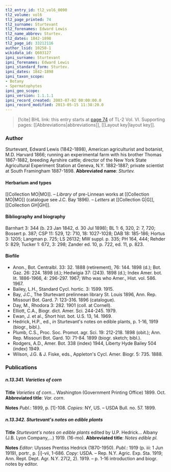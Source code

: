 ```yaml
---
tl2_entry_id: tl2_vol6_0090
tl2_volume: vol6
tl2_page_printed: 74
tl2_surname: Sturtevant
tl2_forenames: Edward Lewis
tl2_name_abbrev: Sturtev.
tl2_dates: 1842-1898
tl2_page_id: 33212116
author_lsid: 10258-1
wikidata_id: Q603127
ipni_surname: Sturtevant
ipni_forenames: Edward Lewis
ipni_standard_form: Sturtev.
ipni_dates: 1842-1898
ipni_taxon_scope: 
- Botany
- Spermatophytes
ipni_geo_scope: 
ipni_version: 1.1.1.1
ipni_record_created: 2003-07-02 00:00:00.0
ipni_record_modified: 2013-05-15 11:38:20.0
---
```



> [!cite] BHL link: this entry starts at [page 74](https://www.biodiversitylibrary.org/page/33212116) of TL-2 Vol. VI.
> Supporting pages: [[Abbreviations|abbreviations]], [[Layout key|layout key]].

### Author

Sturtevant, Edward Lewis (1842-1898), American agriculturist and botanist, M.D. Harvard 1866; running an experimental farm with his brother Thomas 1867-1882, breeding Ayrshire cattle; director of the New York State Agricultural Experiment Station at Geneva, N.Y. 1882-1887; private scientist at South Framingham 1887-1898. 
**Abbreviated name**: *Sturtev.*

#### Herbarium and types

[[Collection MO|MO]]. – *Library* of pre-Linnean works at [[Collection MO|MO]] (catalogue see J.C. Bay 1896). – *Letters* at [[Collection G|G]], [[Collection GH|GH]].

#### Bibliography and biography

Barnhart 3: 344 (b. 23 Jan 1842, d. 30 Jul 1898); BL 1: 6, 320, 2: 7, 720; Bossert p. 387; CSP 11: 529, 12: 710, 18: 1027-1028; DAB 18: 185-186; Hortus 3: 1205; Langman p. 725; LS 26132; MW suppl. p. 335; PH 164, 444; Rehder 5: 829; Tucker 1: 672, 3: 298; Zander ed. 10, p. 722, ed. 11, p. 823.

#### Biofile

- Anon., Bot. Centralbl. 33: 32. 1888 (retirement), 76: 144. 1898 (d.); Bot. Gaz. 26: 224. 1898 (d.); Hedwigia 37: (243). 1898 (d.); Index Amer. bot. lit. 1886-1966, 4: 296-297. 1967; Who was who Amer., Hist. vol. 586. 1967.
- Bailey, L.H., Standard Cycl. hortic. 3: 1599. 1915.
- Bay, J.C., The Sturtevant prelinnean library St. Louis 1896, Ann. Rep. Missouri Bot. Gard. 7: 123-316. 1896 (catalogue).
- Day, M., Rhodora 3: 282. 1901 (coll. at Cornell).
- Elliott, C.A., Biogr. dict. Amer. Sci. 244-245. 1979.
- Ewan, J. et al., Short hist. bot. U.S. 13, 14. 1969.
- Hedrick, H.P., ed., *in* Sturtevant's notes on edible plants, p. 1-16, 1919 (biogr., bibl.).
- Plumb, C.S., Proc. Soc. Promot. agr. Sci. 19: 212-218. 1898 (obit.); Ann. Rep. Missouri Bot. Gard. 10: 71-84. 1899 (biogr. sketch; bibl.).
- Rodgers, A.D., Amer. Bot. 338 (index) 1944, Liberty Hyde Bailey 504 (index) 1949.
- Wilson, J.G. & J. Fiske, eds., Appleton's Cycl. Amer. Biogr. 5: 735. 1888.

### Publications

##### n.13.341. Varieties of corn

**Title**
*Varieties of corn*... Washington (Government Printing Office) 1899. Oct.
**Abbreviated title**: *Var. corn*.

**Notes**
*Publ*.: 1899, p. \[1\]-108. *Copies*: NY, US. – USDA Bull. no. 57. 1899.

##### n.13.342. Sturtevant's notes on edible plants

**Title**
*Sturtevant's notes on edible plants* edited by U.P. Hedrick... Albany (J.B. Lyon Company,...) 1919. (16-mo).
**Abbreviated title**: *Notes edible pl.*

**Notes**
*Editor*: Ulysses Prentiss Hedrick (1870-1950).
*Publ*.: 1919 (p. iii: 1 Jun 1919), portr., p. \[i\]-vii, 1-686. *Copy*: USDA. – Rep. N.Y. Agric. Exp. Sta. 1919; Ann. Rept. Dept. Agr. N.Y. 27(2, 2). 1919. – p. 1-16 introduction and biogr. notes by editor.

